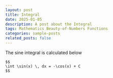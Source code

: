 ```yaml
---
layout: post
title: Integral
date: 2025-01-05
description: A post about the Integral
tags: Mathematics Beauty-of-Numbers Functions 
categories: sample-posts
related_posts: false
---
```


The sine integral is calculated below
```
$$
\int \sin(x) \, dx = -\cos(x) + C
$$

```
